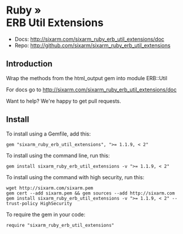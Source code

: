 # Ruby » <br> ERB Util Extensions

* Docs: <http://sixarm.com/sixarm_ruby_erb_util_extensions/doc>
* Repo: <http://github.com/sixarm/sixarm_ruby_erb_util_extensions>
<!--HEADER-SHUT-->


## Introduction

Wrap the methods from the html_output gem into module ERB::Util

For docs go to <http://sixarm.com/sixarm_ruby_erb_util_extensions/doc>

Want to help? We're happy to get pull requests.


<!--INSTALL-OPEN-->

## Install

To install using a Gemfile, add this:

    gem "sixarm_ruby_erb_util_extensions", ">= 1.1.9, < 2"

To install using the command line, run this:

    gem install sixarm_ruby_erb_util_extensions -v ">= 1.1.9, < 2"

To install using the command with high security, run this:

    wget http://sixarm.com/sixarm.pem
    gem cert --add sixarm.pem && gem sources --add http://sixarm.com
    gem install sixarm_ruby_erb_util_extensions -v ">= 1.1.9, < 2" --trust-policy HighSecurity

To require the gem in your code:

    require "sixarm_ruby_erb_util_extensions"

<!--INSTALL-SHUT-->
